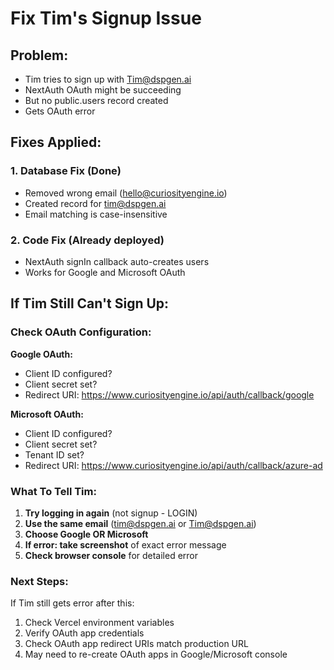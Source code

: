 # Fix Tim's Signup Issue

## Problem:
- Tim tries to sign up with Tim@dspgen.ai
- NextAuth OAuth might be succeeding
- But no public.users record created
- Gets OAuth error

## Fixes Applied:

### 1. Database Fix (Done)
- Removed wrong email (hello@curiosityengine.io)
- Created record for tim@dspgen.ai
- Email matching is case-insensitive

### 2. Code Fix (Already deployed)
- NextAuth signIn callback auto-creates users
- Works for Google and Microsoft OAuth

## If Tim Still Can't Sign Up:

### Check OAuth Configuration:

**Google OAuth:**
- Client ID configured?
- Client secret set?
- Redirect URI: https://www.curiosityengine.io/api/auth/callback/google

**Microsoft OAuth:**
- Client ID configured?
- Client secret set?
- Tenant ID set?
- Redirect URI: https://www.curiosityengine.io/api/auth/callback/azure-ad

### What To Tell Tim:

1. **Try logging in again** (not signup - LOGIN)
2. **Use the same email** (tim@dspgen.ai or Tim@dspgen.ai)
3. **Choose Google OR Microsoft**
4. **If error: take screenshot** of exact error message
5. **Check browser console** for detailed error

### Next Steps:

If Tim still gets error after this:
1. Check Vercel environment variables
2. Verify OAuth app credentials
3. Check OAuth app redirect URIs match production URL
4. May need to re-create OAuth apps in Google/Microsoft console


